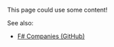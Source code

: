 This page could use some content!

See also:

- [F# Companies (GitHub)](https://github.com/fsprojects/fsharp-companies)
